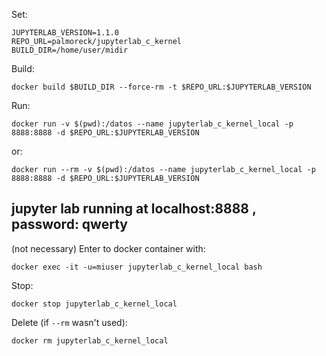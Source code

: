 Set:

```
JUPYTERLAB_VERSION=1.1.0
REPO_URL=palmoreck/jupyterlab_c_kernel
BUILD_DIR=/home/user/midir
```

Build:

```
docker build $BUILD_DIR --force-rm -t $REPO_URL:$JUPYTERLAB_VERSION
```

Run:

```
docker run -v $(pwd):/datos --name jupyterlab_c_kernel_local -p 8888:8888 -d $REPO_URL:$JUPYTERLAB_VERSION
```

or:

```
docker run --rm -v $(pwd):/datos --name jupyterlab_c_kernel_local -p 8888:8888 -d $REPO_URL:$JUPYTERLAB_VERSION
```


## jupyter lab running at localhost:8888 , password: qwerty

(not necessary) Enter to docker container with:

```
docker exec -it -u=miuser jupyterlab_c_kernel_local bash
```

Stop:

```
docker stop jupyterlab_c_kernel_local
```

Delete (if `--rm` wasn't used):


```
docker rm jupyterlab_c_kernel_local
```


